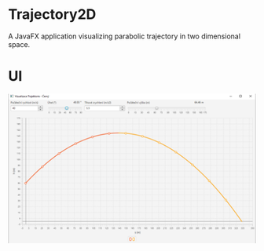 # Trajectory2D
A JavaFX application visualizing parabolic trajectory in two dimensional space. 

# UI

![picture alt](https://raw.githubusercontent.com/SheepooX/Trajectory2D/master/screenshots/ui.png)
